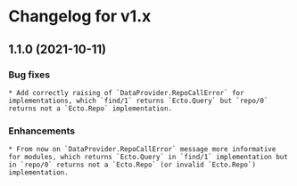 # Changelog for v1.x

## 1.1.0 (2021-10-11)

### Bug fixes

    * Add correctly raising of `DataProvider.RepoCallError` for implementations, which `find/1` returns `Ecto.Query` but `repo/0` returns not a `Ecto.Repo` implementation.
    
### Enhancements

    * From now on `DataProvider.RepoCallError` message more informative for modules, which returns `Ecto.Query` in `find/1` implementation but in `repo/0` returns not a `Ecto.Repo` (or invalid `Ecto.Repo`) implementation. 